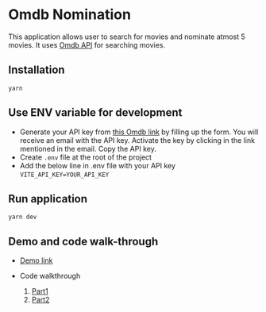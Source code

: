 # Omdb Nomination

This application allows user to search for movies and nominate atmost 5 movies.
It uses [Omdb API](https://www.omdbapi.com/) for searching movies.

## Installation
```
yarn
```

## Use ENV variable for development

- Generate your API key from [this Omdb link](https://www.omdbapi.com/apikey.aspx) by filling up the form. 
You will receive an email with the API key. Activate the key by clicking in the link mentioned in the email.
Copy the API key.
- Create `.env` file at the root of the project
- Add the below line in .env file with your API key
```VITE_API_KEY=YOUR_API_KEY```

## Run application
```
yarn dev
```

## Demo and code walk-through

- [Demo link](https://www.loom.com/share/586f61a123b84cd38cbccaad9a19db71)

- Code walkthrough
  1. [Part1](https://www.loom.com/share/e7e54ae4f765476d993df2e36408fedf)
  2. [Part2](https://www.loom.com/share/1a853d4d186341d6929471cae3470519)